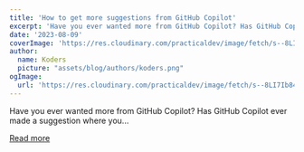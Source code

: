 ```yaml
---
title: 'How to get more suggestions from GitHub Copilot'
excerpt: 'Have you ever wanted more from GitHub Copilot? Has GitHub Copilot ever made a suggestion where you...'
date: '2023-08-09'
coverImage: 'https://res.cloudinary.com/practicaldev/image/fetch/s--8LI7Ib84--/c_imagga_scale,f_auto,fl_progressive,h_420,q_auto,w_1000/https://dev-to-uploads.s3.amazonaws.com/uploads/articles/fs80i4c50ggexilvraxf.png'
author:
  name: Koders
  picture: "assets/blog/authors/koders.png"
ogImage:
  url: 'https://res.cloudinary.com/practicaldev/image/fetch/s--8LI7Ib84--/c_imagga_scale,f_auto,fl_progressive,h_420,q_auto,w_1000/https://dev-to-uploads.s3.amazonaws.com/uploads/articles/fs80i4c50ggexilvraxf.png'
---
```


Have you ever wanted more from GitHub Copilot? Has GitHub Copilot ever made a suggestion where you...

[Read more](https://dev.to/github/how-to-get-more-suggestions-from-github-copilot-12i2)
